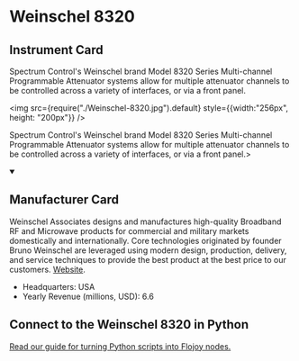 
# Weinschel 8320

## Instrument Card

<div className="flex">

<div>

Spectrum Control's Weinschel brand Model 8320 Series Multi-channel Programmable Attenuator systems allow for multiple attenuator channels to be controlled across a variety of interfaces, or via a front panel.

</div>

<img src={require("./Weinschel-8320.jpg").default} style={{width:"256px", height: "200px"}} />

</div>

Spectrum Control's Weinschel brand Model 8320 Series Multi-channel Programmable Attenuator systems allow for multiple attenuator channels to be controlled across a variety of interfaces, or via a front panel.>

<details open>
<summary><h2>Manufacturer Card</h2></summary>

Weinschel Associates designs and manufactures high-quality Broadband RF and Microwave products for commercial and military markets domestically and internationally. Core technologies originated by founder Bruno Weinschel are leveraged using modern design, production, delivery, and service techniques to provide the best product at the best price to our customers. <a href="https://www.weinschelassociates.com/">Website</a>.

<ul>
  <li>Headquarters: USA</li>
  <li>Yearly Revenue (millions, USD): 6.6</li>
</ul>
</details>

## Connect to the Weinschel 8320 in Python

[Read our guide for turning Python scripts into Flojoy nodes.](https://docs.flojoy.ai/custom-nodes/creating-custom-node/)


